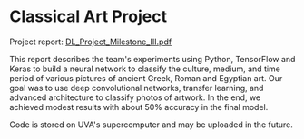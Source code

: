 # Classical Art Project

Project report: [DL_Project_Milestone_III.pdf](https://github.com/oatmeelsquares/ClassicalArtProject/blob/main/DL_Project_Milestone_III.pdf)

This report describes the team's experiments using Python, TensorFlow and Keras 
to build a neural network to classify the culture, medium, and time period of 
various pictures of ancient Greek, Roman and Egyptian art. Our goal was to use 
deep convolutional networks, transfer learning, and advanced architecture to 
classify photos of artwork. In the end, we achieved modest results with about 
50% accuracy in the final model.

Code is stored on UVA's supercomputer and may be uploaded in the future.
